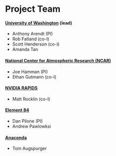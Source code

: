 Project Team
============

#### [University of Washington](https://www.washington.edu) (lead)

- Anthony Arendt (PI)
- Rob Fatland (co-I)
- Scott Henderson (co-I)
- Amanda Tan

#### [National Center for Atmospheric Research (NCAR)](https://ncar.ucar.edu)

- Joe Hamman (PI)
- Ethan Gutmann (co-I)


#### [NVIDIA RAPIDS](https://developer.nvidia.com/rapids)

- Matt Rocklin (co-I)

#### [Element 84](https://www.element84.com)

- Dan Pilone (PI)
- Andrew Pawlowksi

#### [Anaconda](https://www.anaconda.com)

- Tom Augspurger
